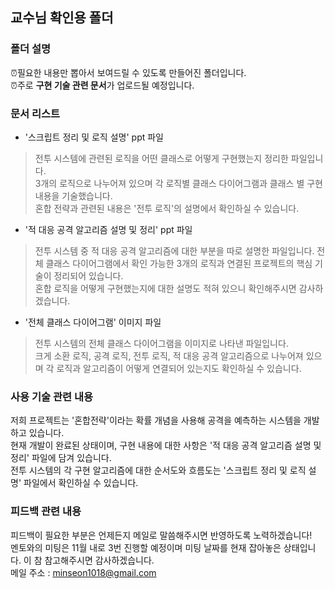 ## 교수님 확인용 폴더
### 폴더 설명
⏰필요한 내용만 뽑아서 보여드릴 수 있도록 만들어진 폴더입니다. </br>
⏰주로 **구현 기술 관련 문서**가 업로드될 예정입니다. <br/>


### 문서 리스트
- '스크립트 정리 및 로직 설명' ppt 파일
> 전투 시스템에 관련된 로직을 어떤 클래스로 어떻게 구현했는지 정리한 파일입니다.</br>
> 3개의 로직으로 나누어져 있으며 각 로직별 클래스 다이어그램과 클래스 별 구현 내용을 기술했습니다.</br>
> 혼합 전략과 관련된 내용은 '전투 로직'의 설명에서 확인하실 수 있습니다.</br>

- '적 대응 공격 알고리즘 설명 및 정리' ppt 파일
> 전투 시스템 중 적 대응 공격 알고리즘에 대한 부분을 따로 설명한 파일입니다.
> 전체 클래스 다이어그램에서 확인 가능한 3개의 로직과 연결된 프로젝트의 핵심 기술이 정리되어 있습니다.</br>
> 혼합 로직을 어떻게 구현했는지에 대한 설명도 적혀 있으니 확인해주시면 감사하겠습니다.</br>

- '전체 클래스 다이어그램' 이미지 파일
> 전투 시스템의 전체 클래스 다이어그램을 이미지로 나타낸 파일입니다.</br>
> 크게 소환 로직, 공격 로직, 전투 로직, 적 대응 공격 알고리즘으로 나누어져 있으며 각 로직과 알고리즘이 어떻게 연결되어 있는지도 확인하실 수 있습니다.</br>

### 사용 기술 관련 내용
저희 프로젝트는 '혼합전략'이라는 확률 개념을 사용해 공격을 예측하는 시스템을 개발하고 있습니다. </br>
현재 개발이 완료된 상태이며, 구현 내용에 대한 사항은 '적 대응 공격 알고리즘 설명 및 정리' 파일에 담겨 있습니다.</br>
전투 시스템의 각 구현 알고리즘에 대한 순서도와 흐름도는 '스크립트 정리 및 로직 설명' 파일에서 확인하실 수 있습니다. </br>

### 피드백 관련 내용
피드백이 필요한 부분은 언제든지 메일로 말씀해주시면 반영하도록 노력하겠습니다!</br>
멘토와의 미팅은 11월 내로 3번 진행할 예정이며 미팅 날짜를 현재 잡아놓은 상태입니다. 이 참 참고해주시면 감사하겠습니다.</br>
메일 주소 : minseon1018@gmail.com
